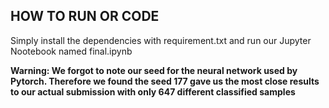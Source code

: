 ## HOW TO RUN OR CODE

Simply install the dependencies with requirement.txt and run our Jupyter Nootebook named final.ipynb

**Warning: We forgot to note our seed for the neural network used by Pytorch. Therefore we found the seed 177 gave us the most close results to our actual submission with only 647 different classified samples**